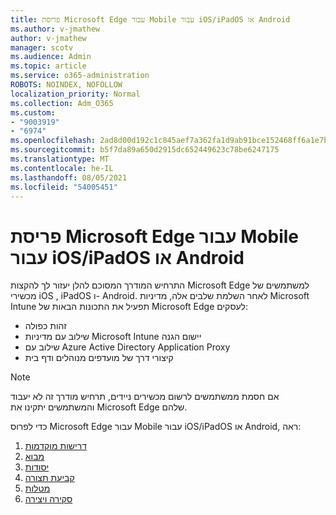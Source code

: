 ```yaml
---
title: פריסת Microsoft Edge עבור Mobile עבור iOS/iPadOS או Android
ms.author: v-jmathew
author: v-jmathew
manager: scotv
ms.audience: Admin
ms.topic: article
ms.service: o365-administration
ROBOTS: NOINDEX, NOFOLLOW
localization_priority: Normal
ms.collection: Adm_O365
ms.custom:
- "9003919"
- "6974"
ms.openlocfilehash: 2ad8d00d192c1c845aef7a362fa1d9ab91bce152468ff6a1e7bf6ad9250eb5c1
ms.sourcegitcommit: b5f7da89a650d2915dc652449623c78be6247175
ms.translationtype: MT
ms.contentlocale: he-IL
ms.lasthandoff: 08/05/2021
ms.locfileid: "54005451"
---
```

# <a name="deploy-microsoft-edge-for-mobile-for-iosipados-or-android"></a>פריסת Microsoft Edge עבור Mobile עבור iOS/iPadOS או Android

התרחיש המודרך המסוכם להלן יעזור לך להקצות Microsoft Edge למשתמשים של מכשירי iOS , iPadOS ו- Android. לאחר השלמת שלבים אלה, מדיניות Microsoft Intune תפעיל את התכונות הבאות של Microsoft Edge לעסקים:

- זהות כפולה
- שילוב עם מדיניות Microsoft Intune יישום הגנה
- שילוב עם Azure Active Directory Application Proxy
- קיצורי דרך של מועדפים מנוהלים ודף בית

> [!NOTE]
> אם חסמת ממשתמשים לרשום מכשירים ניידים, תרחיש מודרך זה לא יעבוד והמשתמשים יתקינו את Microsoft Edge שלהם.

כדי לפרוס Microsoft Edge עבור Mobile עבור iOS/iPadOS או Android, ראה:

1. [דרישות מוקדמות](https://go.microsoft.com/fwlink/?linkid=2133027)
2. [מבוא](https://go.microsoft.com/fwlink/?linkid=2133520)
3. [יסודות](https://go.microsoft.com/fwlink/?linkid=2133421)
4. [קביעת תצורה](https://go.microsoft.com/fwlink/?linkid=2133521)
5. [מטלות](https://go.microsoft.com/fwlink/?linkid=2132869)
6. [סקירה ויצירה](https://go.microsoft.com/fwlink/?linkid=2133522)
